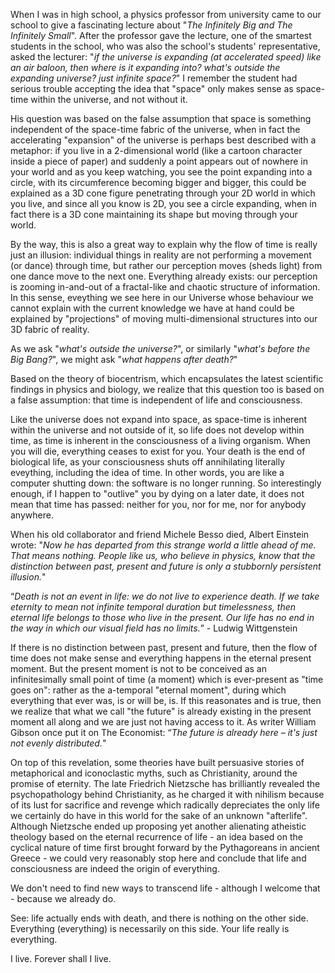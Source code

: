 When I was in high school, a physics professor from university came to our school to give a fascinating lecture about "*The Infinitely Big and The Infinitely Small*".
After the professor gave the lecture, one of the smartest students in the school, who was also the school's students' representative, asked the lecturer: "*if the universe is expanding (at accelerated speed) like an air baloon, then where is it expanding into? what's outside the expanding universe? just infinite space?*"
I remember the student had serious trouble accepting the idea that "space" only makes sense as space-time within the universe, and not without it.

His question was based on the false assumption that space is something independent of the space-time fabric of the universe, when in fact the accelerating "expansion" of the universe is perhaps best described with a metaphor: if you live in a 2-dimensional world (like a cartoon character inside a piece of paper) and suddenly a point appears out of nowhere in your world and as you keep watching, you see the point expanding into a circle, with its circumference becoming bigger and bigger, this could be explained as a 3D cone figure penetrating through your 2D world in which you live, and since all you know is 2D, you see a circle expanding, when in fact there is a 3D cone maintaining its shape but moving through your world.

By the way, this is also a great way to explain why the flow of time is really just an illusion: individual things in reality are not performing a movement (or dance) through time, but rather our perception moves (sheds light) from one dance move to the next one.
Everything already exists: our perception is zooming in-and-out of a fractal-like and chaotic structure of information.
In this sense, eveything we see here in our Universe whose behaviour we cannot explain with the current knowledge we have at hand could be explained by "projections" of moving multi-dimensional structures into our 3D fabric of reality.

As we ask "*what's outside the universe?*", or similarly "*what's before the Big Bang?*", we might ask "*what happens after death?*"

Based on the theory of biocentrism, which encapsulates the latest scientific findings in physics and biology, we realize that this question too is based on a false assumption: that time is independent of life and consciousness.

Like the universe does not expand into space, as space-time is inherent within the universe and not outside of it, so life does not develop within time, as time is inherent in the consciousness of a living organism.
When you will die, everything ceases to exist for you.
Your death is the end of biological life, as your consciousness shuts off annihilating literally eveything, including the idea of time.
In other words, you are like a computer shutting down: the software is no longer running.
So interestingly enough, if I happen to "outlive" you by dying on a later date, it does not mean that time has passed: neither for you, nor for me, nor for anybody anywhere.

When his old collaborator and friend Michele Besso died, Albert Einstein wrote:
"*Now he has departed from this strange world a little ahead of me.
That means nothing. People like us, who believe in physics, know that the distinction between past, present and future is only a stubbornly persistent illusion.*"

“*Death is not an event in life: we do not live to experience death. If we take eternity to mean not infinite temporal duration but timelessness, then eternal life belongs to those who live in the present. Our life has no end in the way in which our visual field has no limits.*” - Ludwig Wittgenstein

If there is no distinction between past, present and future, then the flow of time does not make sense and everything happens in the eternal present moment.
But the present moment is not to be conceived as an infinitesimally small point of time (a moment) which is ever-present as "time goes on":  rather as the a-temporal "eternal moment", during which everything that ever was, is or will be, is.
If this reasonates and is true, then we realize that what we call "the future" is already existing in the present moment all along and we are just not having access to it.
As writer William Gibson once put it on The Economist: “*The future is already here – it's just not evenly distributed.*"

On top of this revelation, some theories have built persuasive stories of metaphorical and iconoclastic myths, such as Christianity, around the promise of eternity.
The late Friedrich Nietzsche has brilliantly revealed the psychopathology behind Christianity, as he charged it with nihilism because of its lust for sacrifice and revenge which radically depreciates the only life we certainly do have in this world for the sake of an unknown "afterlife".
Although Nietzsche ended up proposing yet another alienating atheistic theology based on the eternal recurrence of life - an idea based on the cyclical nature of time first brought forward by the Pythagoreans in ancient Greece - we could very reasonably stop here and conclude that life and consciousness are indeed the origin of everything.

We don't need to find new ways to transcend life - although I welcome that - because we already do.

See: life actually ends with death, and there is nothing on the other side.
Everything (everything) is necessarily on this side.
Your life really is everything.

I live. Forever shall I live.
